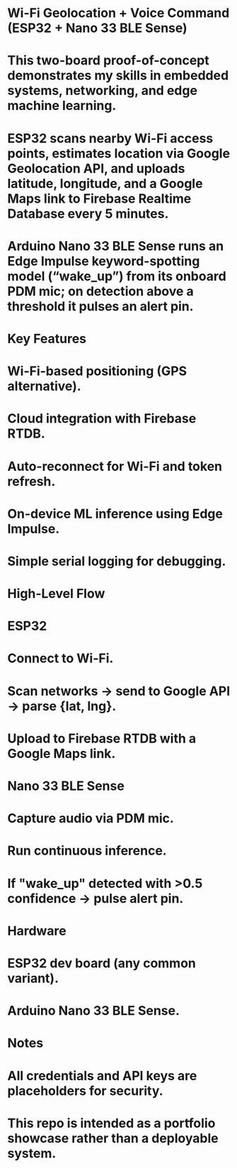 # Wi-Fi Geolocation + Voice Command (ESP32 + Nano 33 BLE Sense)

# This two-board proof-of-concept demonstrates my skills in embedded systems, networking, and edge machine learning.

# 

# ESP32 scans nearby Wi-Fi access points, estimates location via Google Geolocation API, and uploads latitude, longitude, and a Google Maps link to Firebase Realtime Database every 5 minutes.

# 

# Arduino Nano 33 BLE Sense runs an Edge Impulse keyword-spotting model (“wake\_up”) from its onboard PDM mic; on detection above a threshold it pulses an alert pin.

# 

# Key Features

# Wi-Fi-based positioning (GPS alternative).

# 

# Cloud integration with Firebase RTDB.

# 

# Auto-reconnect for Wi-Fi and token refresh.

# 

# On-device ML inference using Edge Impulse.

# 

# Simple serial logging for debugging.

# 

# High-Level Flow

# ESP32

# 

# Connect to Wi-Fi.

# 

# Scan networks → send to Google API → parse {lat, lng}.

# 

# Upload to Firebase RTDB with a Google Maps link.

# 

# Nano 33 BLE Sense

# 

# Capture audio via PDM mic.

# 

# Run continuous inference.

# 

# If "wake\_up" detected with >0.5 confidence → pulse alert pin.

# 

# Hardware

# ESP32 dev board (any common variant).

# 

# Arduino Nano 33 BLE Sense.

# 

# Notes

# All credentials and API keys are placeholders for security.

# 

# This repo is intended as a portfolio showcase rather than a deployable system.

